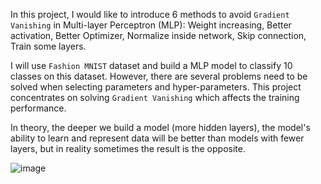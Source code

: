 In this project, I would like to introduce 6 methods to avoid `Gradient Vanishing` in Multi-layer Perceptron (MLP): Weight increasing, Better activation, Better Optimizer, Normalize inside network, Skip connection, Train some layers.

I will use `Fashion MNIST` dataset and build a MLP model to classify 10 classes on this dataset. However, there are several problems need to be solved when selecting parameters and hyper-parameters. This project concentrates on solving `Gradient Vanishing` which affects the training performance.

In theory, the deeper we build a model (more hidden layers), the model's ability to learn and represent data will be better than models with fewer layers, but in reality sometimes the result is the opposite.

![image](https://github.com/huongnd12/Gradient-Vanishing/assets/57044034/c020c71c-bf59-4a92-afa2-22517a48f18b)
